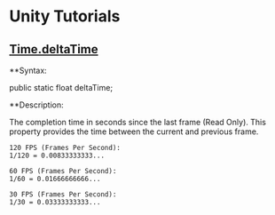 # Unity Tutorials

## [Time.deltaTime](https://docs.unity3d.com/ScriptReference/Time-deltaTime.html)
**Syntax:

public static float deltaTime;

**Description:

The completion time in seconds since the last frame (Read Only).
This property provides the time between the current and previous frame.

```
120 FPS (Frames Per Second):
1/120 = 0.00833333333...

60 FPS (Frames Per Second):
1/60 = 0.01666666666...

30 FPS (Frames Per Second):
1/30 = 0.03333333333...
```
